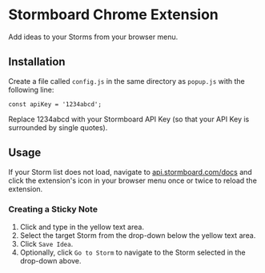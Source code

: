 # Stormboard Chrome Extension

Add ideas to your Storms from your browser menu.

## Installation

Create a file called `config.js` in the same directory as `popup.js` with the following line:

```
const apiKey = '1234abcd';
```

Replace 1234abcd with your Stormboard API Key (so that your API Key is surrounded by single quotes).

## Usage

If your Storm list does not load, navigate to [api.stormboard.com/docs](https://api.stormboard.com/docs) and click the extension's icon in your browser menu once or twice to reload the extension.

### Creating a Sticky Note

1. Click and type in the yellow text area.
2. Select the target Storm from the drop-down below the yellow text area.
3. Click `Save Idea`.
4. Optionally, click `Go to Storm` to navigate to the Storm selected in the drop-down above.
